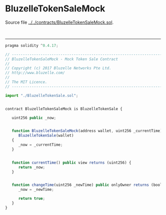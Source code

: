 # BluzelleTokenSaleMock

Source file [../../contracts/BluzelleTokenSaleMock.sol](../../contracts/BluzelleTokenSaleMock.sol).

<br />

<hr />

```javascript
pragma solidity ^0.4.17;

// ----------------------------------------------------------------------------
// BluzelleTokenSaleMock - Mock Token Sale Contract
//
// Copyright (c) 2017 Bluzelle Networks Pte Ltd.
// http://www.bluzelle.com/
//
// The MIT Licence.
// ----------------------------------------------------------------------------

import "./BluzelleTokenSale.sol";


contract BluzelleTokenSaleMock is BluzelleTokenSale {

   uint256 public _now;


   function BluzelleTokenSaleMock(address wallet, uint256 _currentTime) public
      BluzelleTokenSale(wallet)
   {
      _now = _currentTime;
   }


   function currentTime() public view returns (uint256) {
      return _now;
   }


   function changeTime(uint256 _newTime) public onlyOwner returns (bool) {
      _now = _newTime;

      return true;
   }
}



```
